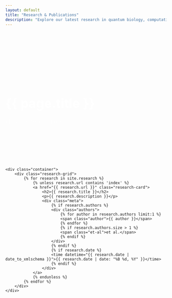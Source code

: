 ```yaml
---
layout: default
title: "Research & Publications"
description: "Explore our latest research in quantum biology, computational genomics, and bioinformatics"
---
```


<div class="research-index">
    <div class="hero">
        <div class="container">
            <h1>{{ page.title }}</h1>
            <p>{{ page.description }}</p>
        </div>
    </div>

    <div class="container">
        <div class="research-grid">
            {% for research in site.research %}
                {% unless research.url contains 'index' %}
                <a href="{{ research.url }}" class="research-card">
                    <h2>{{ research.title }}</h2>
                    <p>{{ research.description }}</p>
                    <div class="meta">
                        {% if research.authors %}
                        <div class="authors">
                            {% for author in research.authors limit:1 %}
                            <span class="author">{{ author }}</span>
                            {% endfor %}
                            {% if research.authors.size > 1 %}
                            <span class="et-al">et al.</span>
                            {% endif %}
                        </div>
                        {% endif %}
                        {% if research.date %}
                        <time datetime="{{ research.date | date_to_xmlschema }}">{{ research.date | date: "%B %d, %Y" }}</time>
                        {% endif %}
                    </div>
                </a>
                {% endunless %}
            {% endfor %}
        </div>
    </div>
</div>

<style>
.research-index {
    padding-top: 80px;
}

.hero {
    background: var(--primary-color);
    color: white;
    padding: 4rem 0;
    margin-bottom: 3rem;
}

.hero h1 {
    margin-bottom: 1rem;
    font-size: 2.5rem;
}

.hero p {
    font-size: 1.2rem;
    opacity: 0.9;
}

.research-grid {
    display: grid;
    grid-template-columns: repeat(auto-fill, minmax(300px, 1fr));
    gap: 2rem;
    padding: 2rem 1rem;
}

.research-card {
    background: white;
    border-radius: 8px;
    padding: 2rem;
    text-decoration: none;
    color: inherit;
    border: 1px solid var(--light-gray);
    transition: all 0.3s ease;
}

.research-card:hover {
    transform: translateY(-2px);
    box-shadow: 0 4px 12px rgba(0,0,0,0.1);
    border-color: var(--accent-color);
}

.research-card h2 {
    color: var(--primary-color);
    margin-bottom: 1rem;
    font-size: 1.5rem;
}

.research-card p {
    margin-bottom: 1.5rem;
    line-height: 1.6;
    color: var(--text-color);
}

.meta {
    font-size: 0.9rem;
    color: #666;
    display: flex;
    justify-content: space-between;
    align-items: center;
}

.authors {
    display: flex;
    gap: 0.5rem;
}

.author {
    color: var(--accent-color);
}

.et-al {
    opacity: 0.7;
}

@media (max-width: 768px) {
    .hero {
        padding: 3rem 0;
    }

    .hero h1 {
        font-size: 2rem;
    }

    .hero p {
        font-size: 1rem;
    }

    .research-grid {
        grid-template-columns: 1fr;
    }
}
</style>
